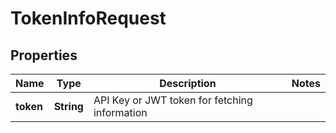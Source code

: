 

# TokenInfoRequest


## Properties

Name | Type | Description | Notes
------------ | ------------- | ------------- | -------------
**token** | **String** | API Key or JWT token for fetching information | 



